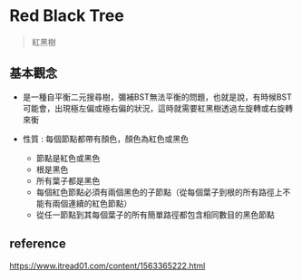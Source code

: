 # Red Black Tree
>紅黑樹

## 基本觀念
* 是一種自平衡二元搜尋樹，彌補BST無法平衡的問題，也就是說，有時候BST可能會，出現極左偏或極右偏的狀況，這時就需要紅黑樹透過左旋轉或右旋轉來衡

* 性質 : 每個節點都帶有顏色，顏色為紅色或黑色

  * 節點是紅色或黑色
  * 根是黑色
  * 所有葉子都是黑色
  * 每個紅色節點必須有兩個黑色的子節點（從每個葉子到根的所有路徑上不能有兩個連續的紅色節點）
  * 從任一節點到其每個葉子的所有簡單路徑都包含相同數目的黑色節點
  
## reference
https://www.itread01.com/content/1563365222.html
